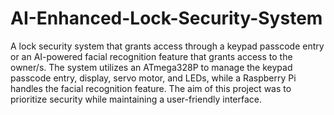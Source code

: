 # AI-Enhanced-Lock-Security-System
A lock security system that grants access through a keypad passcode entry or an AI-powered facial recognition feature that grants access to the owner/s. The system utilizes an ATmega328P to manage the keypad passcode entry, display, servo motor, and LEDs, while a Raspberry Pi handles the facial recognition feature. The aim of this project was to prioritize security while maintaining a user-friendly interface.
